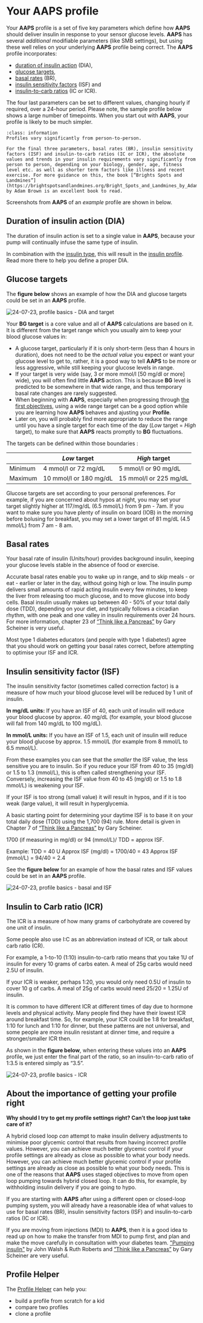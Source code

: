 # Your **AAPS** profile

Your **AAPS** profile is a set of five key parameters which define how **AAPS** should deliver insulin in response to your sensor glucose levels. **AAPS** has several _additional_ modifiable parameters (like SMB settings), but using these well relies on your underlying **AAPS** profile being correct. The **AAPS** profile incorporates:
* [duration of insulin action](#duration-of-insulin-action-dia) (DIA),
* [glucose targets](#glucose-targets),
* [basal rates](#basal-rates) (BR),
* [insulin sensitivity factors](#insulin-sensitivity-factor-isf) (ISF) and
* [insulin-to-carb ratios](#insulin-to-carb-ratio-icr) (IC or ICR).

The four last parameters can be set to different values, changing hourly if required, over a 24-hour period. Please note, the sample profile below shows a large number of timepoints. When you start out with **AAPS**, your profile is likely to be much simpler.

```{admonition} Your diabetes may vary
:class: information
Profiles vary significantly from person-to-person.

For the final three parameters, basal rates (BR), insulin sensitivity factors (ISF) and insulin-to-carb ratios (IC or ICR), the absolute values and trends in your insulin requirements vary significantly from person to person, depending on your biology, gender, age, fitness level etc. as well as shorter term factors like illness and recent exercise. For more guidance on this, the book [“Brights Spots and Landmines”](https://brightspotsandlandmines.org/Bright_Spots_and_Landmines_by_Adam_Brown.pdf) by Adam Brown is an excellent book to read.

```

Screenshots from **AAPS** of an _example_ profile are shown in below.

## Duration of insulin action (DIA)

The duration of insulin action is set to a single value in **AAPS**, because your pump will continually infuse the same type of insulin.

In combination with the [insulin type](../SettingUpAaps/ConfigBuilder.md#insulin), this will result in the [insulin profile](../DailyLifeWithAaps/AapsScreens.md#insulin-profile). Read more there to help you define a proper DIA.

## Glucose targets

The **figure below** shows an example of how the DIA and glucose targets could be set in an **AAPS** profile.

![24-07-23, profile basics - DIA and target](../images/f3904cc3-3d9e-497e-a3b6-3a49650053e6.png)

Your **BG target** is a core value and all of **AAPS** calculations are based on it. It is different from the target range which you usually aim to keep your blood glucose values in:
* A glucose target, particularly if it is only short-term (less than 4 hours in duration), does not need to be the _actual value_ you expect or want your glucose level to get to, rather, it is a good way to tell **AAPS** to be more or less aggressive, while still keeping your glucose levels in range.
* If your target is very wide (say, 3 or more mmol/l [50 mg/dl or more] wide), you will often find little **AAPS** action. This is because **BG** level is predicted to be somewhere in that wide range, and thus temporary basal rate changes are rarely suggested.
* When beginning with **AAPS**, especially when progressing through [the first objectives](../SettingUpAaps/CompletingTheObjectives.md), using a wide range target can be a good option while you are learning how **AAPS** behaves and ajusting your **Profile**.
* Later on, you will probably find more appropriate to reduce the range until you have a single target for each time of the day (_Low_ target = _High_ target), to make sure that **AAPS** reacts promptly to **BG** fluctuations.

The targets can be defined within those boundaries :

|         | _Low_ target           | _High_ target          |
| ------- | ---------------------- | ---------------------- |
| Minimum | 4 mmol/l or 72 mg/dL   | 5 mmol/l or 90 mg/dL   |
| Maximum | 10 mmol/l or 180 mg/dL | 15 mmol/l or 225 mg/dL |

Glucose targets are set according to your personal preferences. For example, if you are concerned about hypos at night, you may set your target slightly higher at 117/mg/dL (6.5 mmol/L) from 9 pm - 7am. If you want to make sure you have plenty of insulin on board (IOB) in the morning before bolusing for breakfast, you may set a lower target of 81 mg/dL (4.5 mmol/L) from 7 am - 8 am.

## Basal rates

Your basal rate of insulin (Units/hour) provides background insulin, keeping your glucose levels stable in the absence of food or exercise.

Accurate basal rates enable you to wake up in range, and to skip meals - or eat - earlier or later in the day, without going high or low. The insulin pump delivers small amounts of rapid acting insulin every few minutes, to keep the liver from releasing too much glucose, and to move glucose into body cells. Basal insulin usually makes up between 40 - 50% of your total daily dose (TDD), depending on your diet, and typically follows a circadian rhythm, with one peak and one valley in insulin requirements over 24 hours. For more information, chapter 23 of [“Think like a Pancreas”](https://amzn.eu/d/iVU0RGe) by Gary Scheiner is very useful.

Most type 1 diabetes educators (and people with type 1 diabetes!) agree that you should work on getting your basal rates correct, before attempting to optimise your ISF and ICR.

## Insulin sensitivity factor (ISF)

The insulin sensitivity factor (sometimes called correction factor) is a measure of how much your blood glucose level will be reduced by 1 unit of insulin.

**In mg/dL units:** If you have an ISF of 40, each unit of insulin will reduce your blood glucose by approx. 40 mg/dL (for example, your blood glucose will fall from 140 mg/dL to 100 mg/dL).

**In mmol/L units:** If you have an ISF of 1.5, each unit of insulin will reduce your blood glucose by approx. 1.5 mmol/L (for example from 8 mmol/L to 6.5 mmol/L).

From these examples you can see that the _smaller_ the ISF value, the less sensitive you are to insulin. So if you reduce your ISF from 40 to 35 (mg/dl) or 1.5 to 1.3 (mmol/L), this is often called strengthening your ISF. Conversely, increasing the ISF value from 40 to 45 (mg/dl) or 1.5 to 1.8 mmol/L) is weakening your ISF.

If your ISF is too strong (small value) it will result in hypos, and if it is too weak (large value), it will result in hyperglycemia.

A basic starting point for determining your daytime ISF is to base it on your total daily dose (TDD) using the 1,700 (94) rule. More detail is given in Chapter 7 of [“Think like a Pancreas”](https://amzn.eu/d/iVU0RGe) by Gary Scheiner.

1700 (if measuring in mg/dl) or 94 (mmol/L)/ TDD = approx ISF.

Example: TDD = 40 U Approx ISF (mg/dl) = 1700/40 = 43 Approx ISF (mmol/L) = 94/40 = 2.4

See the **figure below** for an example of how the basal rates and ISF values could be set in an **AAPS** profile.

![24-07-23, profile basics - basal and ISF](../images/55c8ed24-e24e-4caa-9c17-294fa93cb84a.png)

## Insulin to Carb ratio (ICR)

The ICR is a measure of how many grams of carbohydrate are covered by one unit of insulin.

Some people also use I:C as an abbreviation instead of ICR, or talk about carb ratio (CR).

For example, a 1-to-10 (1:10) insulin-to-carb ratio means that you take 1U of insulin for every 10 grams of carbs eaten. A meal of 25g carbs would need 2.5U of insulin.

If your ICR is weaker, perhaps 1:20, you would only need 0.5U of insulin to cover 10 g of carbs. A meal of 25g of carbs would need 25/20 = 1.25U of insulin.

It is common to have different ICR at different times of day due to hormone levels and physical activity. Many people find they have their lowest ICR around breakfast time. So, for example, your ICR could be 1:8 for breakfast, 1:10 for lunch and 1:10 for dinner, but these patterns are not universal, and some people are more insulin resistant at dinner time, and require a stronger/smaller ICR then.

As shown in the **figure below**, when entering these values into an **AAPS** profile, we just enter the final part of the ratio, so an insulin-to-carb ratio of 1:3.5 is entered simply as “3.5”.

![24-07-23, profile basics - ICR](../images/7741eefb-cae5-45c5-a9e5-8eae5ead3f48.png)


## About the importance of getting your profile right

**Why should I try to get my profile settings right? Can’t the loop just take care of it?**

A hybrid closed loop _can_ attempt to make insulin delivery adjustments to minimise poor glycemic control that results from having incorrect profile values. However, you can achieve much better glycemic control if your profile settings are already as close as possible to what your body needs. However, you can achieve much better glycemic control if your profile settings are already as close as possible to what your body needs. This is one of the reasons that **AAPS** uses staged objectives to move from open loop pumping towards hybrid closed loop. It can do this, for example, by withholding insulin delivery if you are going to hypo.

If you are starting with **AAPS** after using a different open or closed-loop pumping system, you will already have a reasonable idea of what values to use for basal rates (BR), insulin sensitivity factors (ISF) and insulin-to-carb ratios (IC or ICR).

If you are moving from injections (MDI) to **AAPS**, then it is a good idea to read up on how to make the transfer from MDI to pump first, and plan and make the move carefully in consultation with your diabetes team. ["Pumping insulin"](https://amzn.eu/d/iaCsFa2) by John Walsh & Ruth Roberts and [“Think like a Pancreas”](https://amzn.eu/d/iVU0RGe) by Gary Scheiner are very useful.

## Profile Helper

The [Profile Helper](../SettingUpAaps/ProfileHelper.md) can help you:
* build a profile from scratch for a kid
* compare two profiles
* clone a profile